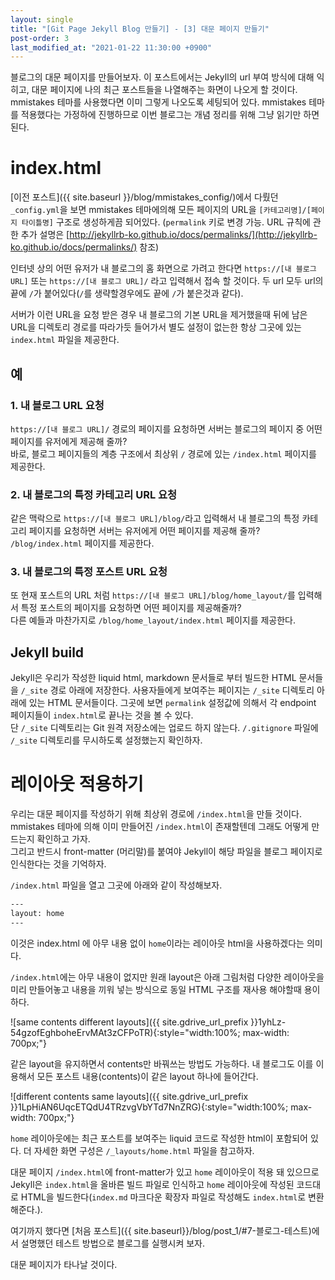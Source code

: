 ```yaml
---
layout: single
title: "[Git Page Jekyll Blog 만들기] - [3] 대문 페이지 만들기"
post-order: 3
last_modified_at: "2021-01-22 11:30:00 +0900"
---
```

블로그의 대문 페이지를 만들어보자. 이 포스트에서는 Jekyll의 url 부여 방식에 대해 익히고, 대문 페이지에 나의 최근 포스트들을 나열해주는 화면이 나오게 할 것이다.<br/>
mmistakes 테마를 사용했다면 이미 그렇게 나오도록 세팅되어 있다. mmistakes 테마를 적용했다는 가정하에 진행하므로 이번 블로그는 개념 정리를 위해 그냥 읽기만 하면된다.

# index.html

[이전 포스트]({{ site.baseurl }}/blog/mmistakes_config/)에서 다뤘던 `_config.yml`을 보면 mmistakes 테마에의해 모든 페이지의 URL을 `[카테고리명]/[페이지 타이틀명]` 구조로 생성하게끔 되어있다. (`permalink` 키로 변경 가능. URL 규칙에 관한 추가 설명은 [http://jekyllrb-ko.github.io/docs/permalinks/](http://jekyllrb-ko.github.io/docs/permalinks/) 참조)

인터넷 상의 어떤 유저가 내 블로그의 홈 화면으로 가려고 한다면 `https://[내 블로그 URL]` 또는 `https://[내 블로그 URL]/` 라고 입력해서 접속 할 것이다. 두 url 모두 url의 끝에 `/`가 붙어있다(`/`를 생략할경우에도 끝에 `/`가 붙은것과 같다).

서버가 이런 URL을 요청 받은 경우 내 블로그의 기본 URL을 제거했을때 뒤에 남은 URL을 디렉토리 경로를 따라가듯 들어가서 별도 설정이 없는한 항상 그곳에 있는 `index.html` 파일을 제공한다.

## 예

### 1. 내 블로그 URL 요청

`https://[내 블로그 URL]/` 경로의 페이지를 요청하면 서버는 블로그의 페이지 중 어떤 페이지를 유저에게 제공해 줄까?<br/>
바로, 블로그 페이지들의 계층 구조에서 최상위 `/` 경로에 있는 `/index.html` 페이지를 제공한다.

### 2. 내 블로그의 특정 카테고리 URL 요청

같은 맥락으로 `https://[내 블로그 URL]/blog/`라고 입력해서 내 블로그의 특정 카테고리 페이지를 요청하면 서버는 유저에게 어떤 페이지를 제공해 줄까?<br/>
`/blog/index.html` 페이지를 제공한다.

### 3. 내 블로그의 특정 포스트 URL 요청

또 현재 포스트의 URL 처럼 `https://[내 블로그 URL]/blog/home_layout/`를 입력해서 특정 포스트의 페이지를 요청하면 어떤 페이지를 제공해줄까?<br/>
다른 예들과 마찬가지로 `/blog/home_layout/index.html` 페이지를 제공한다.

## Jekyll build

Jekyll은 우리가 작성한 liquid html, markdown 문서들로 부터 빌드한 HTML 문서들을 `/_site` 경로 아래에 저장한다. 사용자들에게 보여주는 페이지는 `/_site` 디렉토리 아래에 있는 HTML 문서들이다. 그곳에 보면 `permalink` 설정값에 의해서 각 endpoint 페이지들이 `index.html`로 끝나는 것을 볼 수 있다.<br/>
단 `/_site` 디렉토리는 Git 원격 저장소에는 업로드 하지 않는다. `/.gitignore` 파일에 `/_site` 디렉토리를 무시하도록 설정했는지 확인하자.

# 레이아웃 적용하기

우리는 대문 페이지를 작성하기 위해 최상위 경로에 `/index.html`을 만들 것이다. mmistakes 테마에 의해 이미 만들어진 `/index.html`이 존재할텐데 그래도 어떻게 만드는지 확인하고 가자.<br/>
그리고 반드시 front-matter (머리말)를 붙여야 Jekyll이 해당 파일을 블로그 페이지로 인식한다는 것을 기억하자.

`/index.html` 파일을 열고 그곳에 아래와 같이 작성해보자.

```html
---
layout: home
---
```

이것은 index.html 에 아무 내용 없이 `home`이라는 레이아웃 html을 사용하겠다는 의미다.

`/index.html`에는 아무 내용이 없지만 원래 layout은 아래 그림처럼 다양한 레이아웃을 미리 만들어놓고 내용을 끼워 넣는 방식으로 동일 HTML 구조를 재사용 해야할때 용이하다.

![same contents different layouts]({{ site.gdrive_url_prefix }}1yhLz-54gzofEghboheErvMAt3zCFPoTR){:style="width:100%; max-width: 700px;"}

같은 layout을 유지하면서 contents만 바꿔쓰는 방법도 가능하다. 내 블로그도 이를 이용해서 모든 포스트 내용(contents)이 같은 layout 하나에 들어간다.

![different contents same layouts]({{ site.gdrive_url_prefix }}1LpHiAN6UqcETQdU4TRzvgVbYTd7NnZRG){:style="width:100%; max-width: 700px;"}

`home` 레이아웃에는 최근 포스트를 보여주는 liquid 코드로 작성한 html이 포함되어 있다. 더 자세한 화면 구성은 `/_layouts/home.html` 파일을 참고하자.

대문 페이지 `/index.html`에 front-matter가 있고 `home` 레이아웃이 적용 돼 있으므로 Jekyll은 `index.html`을 올바른 빌드 파일로 인식하고 `home` 레이아웃에 작성된 코드대로 HTML을 빌드한다(`index.md` 마크다운 확장자 파일로 작성해도 `index.html`로 변환해준다.).

여기까지 했다면 [처음 포스트]({{ site.baseurl}}/blog/post_1/#7-블로그-테스트)에서 설명했던 테스트 방법으로 블로그를 실행시켜 보자.

대문 페이지가 타나날 것이다.
